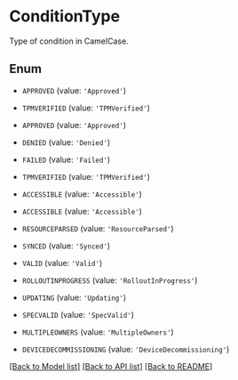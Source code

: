 # ConditionType

Type of condition in CamelCase.

## Enum

* `APPROVED` (value: `'Approved'`)

* `TPMVERIFIED` (value: `'TPMVerified'`)

* `APPROVED` (value: `'Approved'`)

* `DENIED` (value: `'Denied'`)

* `FAILED` (value: `'Failed'`)

* `TPMVERIFIED` (value: `'TPMVerified'`)

* `ACCESSIBLE` (value: `'Accessible'`)

* `ACCESSIBLE` (value: `'Accessible'`)

* `RESOURCEPARSED` (value: `'ResourceParsed'`)

* `SYNCED` (value: `'Synced'`)

* `VALID` (value: `'Valid'`)

* `ROLLOUTINPROGRESS` (value: `'RolloutInProgress'`)

* `UPDATING` (value: `'Updating'`)

* `SPECVALID` (value: `'SpecValid'`)

* `MULTIPLEOWNERS` (value: `'MultipleOwners'`)

* `DEVICEDECOMMISSIONING` (value: `'DeviceDecommissioning'`)

[[Back to Model list]](../README.md#documentation-for-models) [[Back to API list]](../README.md#documentation-for-api-endpoints) [[Back to README]](../README.md)


